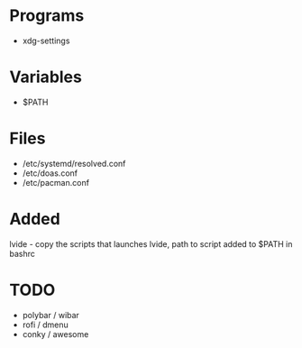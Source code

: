 # Programs
- xdg-settings

# Variables
- $PATH

# Files
- /etc/systemd/resolved.conf
- /etc/doas.conf
- /etc/pacman.conf
# Added
lvide - copy the scripts that launches lvide, path to script added to $PATH in bashrc

# TODO
- polybar / wibar
- rofi / dmenu
- conky / awesome
